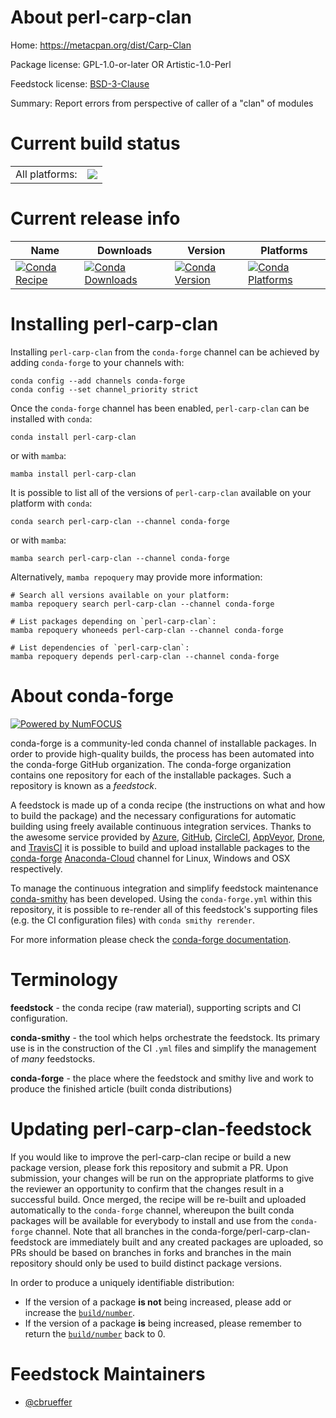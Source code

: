 About perl-carp-clan
====================

Home: https://metacpan.org/dist/Carp-Clan

Package license: GPL-1.0-or-later OR Artistic-1.0-Perl

Feedstock license: [BSD-3-Clause](https://github.com/conda-forge/perl-carp-clan-feedstock/blob/main/LICENSE.txt)

Summary: Report errors from perspective of caller of a "clan" of modules

Current build status
====================


<table><tr><td>All platforms:</td>
    <td>
      <a href="https://dev.azure.com/conda-forge/feedstock-builds/_build/latest?definitionId=17135&branchName=main">
        <img src="https://dev.azure.com/conda-forge/feedstock-builds/_apis/build/status/perl-carp-clan-feedstock?branchName=main">
      </a>
    </td>
  </tr>
</table>

Current release info
====================

| Name | Downloads | Version | Platforms |
| --- | --- | --- | --- |
| [![Conda Recipe](https://img.shields.io/badge/recipe-perl--carp--clan-green.svg)](https://anaconda.org/conda-forge/perl-carp-clan) | [![Conda Downloads](https://img.shields.io/conda/dn/conda-forge/perl-carp-clan.svg)](https://anaconda.org/conda-forge/perl-carp-clan) | [![Conda Version](https://img.shields.io/conda/vn/conda-forge/perl-carp-clan.svg)](https://anaconda.org/conda-forge/perl-carp-clan) | [![Conda Platforms](https://img.shields.io/conda/pn/conda-forge/perl-carp-clan.svg)](https://anaconda.org/conda-forge/perl-carp-clan) |

Installing perl-carp-clan
=========================

Installing `perl-carp-clan` from the `conda-forge` channel can be achieved by adding `conda-forge` to your channels with:

```
conda config --add channels conda-forge
conda config --set channel_priority strict
```

Once the `conda-forge` channel has been enabled, `perl-carp-clan` can be installed with `conda`:

```
conda install perl-carp-clan
```

or with `mamba`:

```
mamba install perl-carp-clan
```

It is possible to list all of the versions of `perl-carp-clan` available on your platform with `conda`:

```
conda search perl-carp-clan --channel conda-forge
```

or with `mamba`:

```
mamba search perl-carp-clan --channel conda-forge
```

Alternatively, `mamba repoquery` may provide more information:

```
# Search all versions available on your platform:
mamba repoquery search perl-carp-clan --channel conda-forge

# List packages depending on `perl-carp-clan`:
mamba repoquery whoneeds perl-carp-clan --channel conda-forge

# List dependencies of `perl-carp-clan`:
mamba repoquery depends perl-carp-clan --channel conda-forge
```


About conda-forge
=================

[![Powered by
NumFOCUS](https://img.shields.io/badge/powered%20by-NumFOCUS-orange.svg?style=flat&colorA=E1523D&colorB=007D8A)](https://numfocus.org)

conda-forge is a community-led conda channel of installable packages.
In order to provide high-quality builds, the process has been automated into the
conda-forge GitHub organization. The conda-forge organization contains one repository
for each of the installable packages. Such a repository is known as a *feedstock*.

A feedstock is made up of a conda recipe (the instructions on what and how to build
the package) and the necessary configurations for automatic building using freely
available continuous integration services. Thanks to the awesome service provided by
[Azure](https://azure.microsoft.com/en-us/services/devops/), [GitHub](https://github.com/),
[CircleCI](https://circleci.com/), [AppVeyor](https://www.appveyor.com/),
[Drone](https://cloud.drone.io/welcome), and [TravisCI](https://travis-ci.com/)
it is possible to build and upload installable packages to the
[conda-forge](https://anaconda.org/conda-forge) [Anaconda-Cloud](https://anaconda.org/)
channel for Linux, Windows and OSX respectively.

To manage the continuous integration and simplify feedstock maintenance
[conda-smithy](https://github.com/conda-forge/conda-smithy) has been developed.
Using the ``conda-forge.yml`` within this repository, it is possible to re-render all of
this feedstock's supporting files (e.g. the CI configuration files) with ``conda smithy rerender``.

For more information please check the [conda-forge documentation](https://conda-forge.org/docs/).

Terminology
===========

**feedstock** - the conda recipe (raw material), supporting scripts and CI configuration.

**conda-smithy** - the tool which helps orchestrate the feedstock.
                   Its primary use is in the construction of the CI ``.yml`` files
                   and simplify the management of *many* feedstocks.

**conda-forge** - the place where the feedstock and smithy live and work to
                  produce the finished article (built conda distributions)


Updating perl-carp-clan-feedstock
=================================

If you would like to improve the perl-carp-clan recipe or build a new
package version, please fork this repository and submit a PR. Upon submission,
your changes will be run on the appropriate platforms to give the reviewer an
opportunity to confirm that the changes result in a successful build. Once
merged, the recipe will be re-built and uploaded automatically to the
`conda-forge` channel, whereupon the built conda packages will be available for
everybody to install and use from the `conda-forge` channel.
Note that all branches in the conda-forge/perl-carp-clan-feedstock are
immediately built and any created packages are uploaded, so PRs should be based
on branches in forks and branches in the main repository should only be used to
build distinct package versions.

In order to produce a uniquely identifiable distribution:
 * If the version of a package **is not** being increased, please add or increase
   the [``build/number``](https://docs.conda.io/projects/conda-build/en/latest/resources/define-metadata.html#build-number-and-string).
 * If the version of a package **is** being increased, please remember to return
   the [``build/number``](https://docs.conda.io/projects/conda-build/en/latest/resources/define-metadata.html#build-number-and-string)
   back to 0.

Feedstock Maintainers
=====================

* [@cbrueffer](https://github.com/cbrueffer/)

